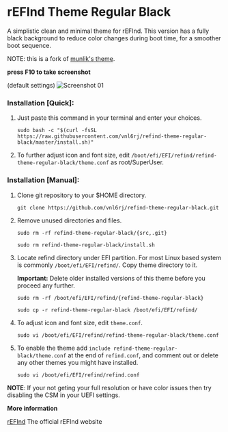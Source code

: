 # rEFInd Theme Regular Black

A simplistic clean and minimal theme for rEFInd. This version has a fully black background to reduce color changes during boot time, for a smoother boot sequence.

NOTE: this is a fork of [munlik's theme](https://github.com/munlik/refind-theme-regular/).

 **press F10 to take screenshot**
 
(default settings)
![Screenshot 01](https://raw.githubusercontent.com/vnl6rj/refind-theme-regular-black/master/src/preview.bmp)

### Installation [Quick]:

1. Just paste this command in your terminal and enter your choices.
   ```
   sudo bash -c "$(curl -fsSL https://raw.githubusercontent.com/vnl6rj/refind-theme-regular-black/master/install.sh)"
   ```
2. To further adjust icon and font size, edit `/boot/efi/EFI/refind/refind-theme-regular-black/theme.conf` as root/SuperUser.

### Installation [Manual]:

1. Clone git repository to your $HOME directory.
   ```
   git clone https://github.com/vnl6rj/refind-theme-regular-black.git
   ```

2. Remove unused directories and files.
   ```
   sudo rm -rf refind-theme-regular-black/{src,.git}
   ```
   ```
   sudo rm refind-theme-regular-black/install.sh
   ```

3. Locate refind directory under EFI partition. For most Linux based system is commonly `/boot/efi/EFI/refind/`. Copy theme directory to it.

   **Important:** Delete older installed versions of this theme before you proceed any further.

   ```
   sudo rm -rf /boot/efi/EFI/refind/{refind-theme-regular-black}
   ```
   ```
   sudo cp -r refind-theme-regular-black /boot/efi/EFI/refind/
   ```

4. To adjust icon and font size, edit `theme.conf`.
   ```
   sudo vi /boot/efi/EFI/refind/refind-theme-regular-black/theme.conf
   ```

5. To enable the theme add `include refind-theme-regular-black/theme.conf` at the end of `refind.conf`, and comment out or delete any other themes you might have installed.
   ```
   sudo vi /boot/efi/EFI/refind/refind.conf
   ```

**NOTE**: If your not geting your full resolution or have color issues then try disabling the CSM in your UEFI settings.

**More information**

[rEFInd](http://www.rodsbooks.com/refind/) The official rEFInd website
